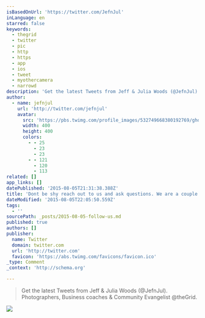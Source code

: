 ```yaml
---
isBasedOnUrl: 'https://twitter.com/JefnJul'
inLanguage: en
starred: false
keywords:
  - thegrid
  - twitter
  - pic
  - http
  - https
  - app
  - ios
  - tweet
  - myothercamera
  - narrowd
description: 'Get the latest Tweets from Jeff & Julia Woods (@JefnJul). Photographers,  Business coaches  & Community Evangelist @theGrid. '
author:
  - name: jefnjul
    url: 'http://twitter.com/jefnjul'
    avatar:
      src: 'https://pbs.twimg.com/profile_images/532749668380192769/ghd_-o8C_400x400.jpeg'
      width: 400
      height: 400
      colors:
        - - 25
          - 23
          - 23
        - - 121
          - 120
          - 113
related: []
app_links: []
datePublished: '2015-08-05T21:31:38.388Z'
title: 'Dont be shy reach out to us and ask questions. We are a couple who know a thing or two about working together. When you stop learning, stop listening, stop looking and asking questions, always new questions, then it is time to die. '
dateModified: '2015-08-05T22:05:50.559Z'
tags:
  - ''
sourcePath: _posts/2015-08-05-follow-us.md
published: true
authors: []
publisher:
  name: Twitter
  domain: twitter.com
  url: 'http://twitter.com'
  favicon: 'https://abs.twimg.com/favicons/favicon.ico'
_type: Comment
_context: 'http://schema.org'

---
```

> Get the latest Tweets from Jeff & Julia Woods (@JefnJul). Photographers, Business coaches & Community Evangelist @theGrid. 

![](https://the-grid-user-content.s3-us-west-2.amazonaws.com/501d8c59-bdef-4e15-a736-2db91cf650c5.jpg)